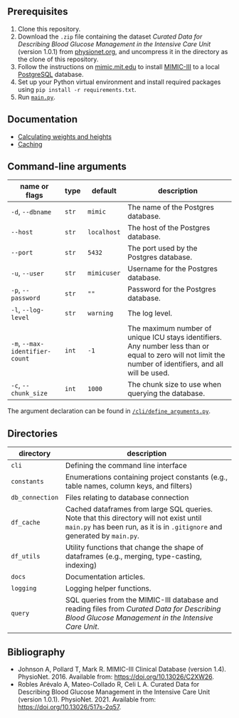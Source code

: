 ## Prerequisites

1. Clone this repository.
2. Download the `.zip` file containing the dataset _Curated Data for Describing Blood Glucose Management in the
   Intensive Care Unit_ (version 1.0.1)
   from [physionet.org](https://physionet.org/content/glucose-management-mimic/1.0.1/#files-panel), and uncompress it in
   the directory as the clone of this repository.
3. Follow the instructions on [mimic.mit.edu](https://mimic.mit.edu/docs/gettingstarted/local/) to
   install [MIMIC-III](https://physionet.org/content/mimiciii/1.4/) to a local [PostgreSQL](https://www.postgresql.org)
   database.
4. Set up your Python virtual environment and install required packages using `pip install -r requirements.txt`.
5. Run [`main.py`](main.py).

## Documentation

- [Calculating weights and heights](docs/calculating-weights-and-heights.md)
- [Caching](docs/caching.md)

## Command-line arguments

| name or flags                  | type  | default     | description                                                                                                                                               |
|--------------------------------|-------|-------------|-----------------------------------------------------------------------------------------------------------------------------------------------------------|
| `-d`, `--dbname`               | `str` | `mimic`     | The name of the Postgres database.                                                                                                                        |
| `--host`                       | `str` | `localhost` | The host of the Postgres database.                                                                                                                        |
| `--port`                       | `str` | `5432`      | The port used by the Postgres database.                                                                                                                   |
| `-u`, `--user`                 | `str` | `mimicuser` | Username for the Postgres database.                                                                                                                       |
| `-p`, `--password`             | `str` | `""`        | Password for the Postgres database.                                                                                                                       |
| `-l`, `--log-level`            | `str` | `warning`   | The log level.                                                                                                                                            |
| `-m`, `--max-identifier-count` | `int` | `-1`        | The maximum number of unique ICU stays identifiers. Any number less than or equal to zero will not limit the number of identifiers, and all will be used. |
| `-c`, `--chunk_size`           | `int` | `1000`      | The chunk size to use when querying the database.                                                                                                         |

The argument declaration can be found in [`/cli/define_arguments.py`](/cli/define_arguments.py).

## Directories

| directory       | description                                                                                                                                                          |
|-----------------|----------------------------------------------------------------------------------------------------------------------------------------------------------------------|
| `cli`           | Defining the command line interface                                                                                                                                  |
| `constants`     | Enumerations containing project constants (e.g., table names, column keys, and filters)                                                                              |
| `db_connection` | Files relating to database connection                                                                                                                                |
| `df_cache`      | Cached dataframes from large SQL queries. Note that this directory will not exist until `main.py` has been run, as it is in `.gitignore` and generated by `main.py`. |
| `df_utils`      | Utility functions that change the shape of dataframes (e.g., merging, type-casting, indexing)                                                                        |
| `docs`          | Documentation articles.                                                                                                                                              |
| `logging`       | Logging helper functions.                                                                                                                                            |
| `query`         | SQL queries from the MIMIC-III database and reading files from _Curated Data for Describing Blood Glucose Management in the Intensive Care Unit_.                    |

## Bibliography

- Johnson A, Pollard T, Mark R. MIMIC-III Clinical Database (version 1.4). PhysioNet. 2016. Available
  from: https://doi.org/10.13026/C2XW26.
- Robles Arévalo A, Mateo-Collado R, Celi L A. Curated Data for Describing Blood Glucose Management in the Intensive
  Care Unit (version 1.0.1). PhysioNet. 2021. Available from: https://doi.org/10.13026/517s-2q57.
